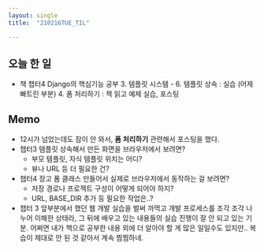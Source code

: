 ```yaml
---
layout: single
title:  "210216TUE_TIL"

---
```


## 오늘 한 일

* 책 챕터4 Django의 핵심기능 공부
  3. 템플릿 시스템 - 6. 템플릿 상속 : 실습 (어제 빠트린 부분)
  4. 폼 처리하기 : 책 읽고 예제 실습, 포스팅

## Memo

* 12시가 넘었는데도 잠이 안 와서, **폼 처리하기** 관련해서 포스팅을 했다.
* 챕터3 템플릿 상속해서 만든 화면을 브라우저에서 보려면?
  - 부모 템플릿, 자식 템플릿 위치는 어디?
  - 뷰나 URL 등 더 필요한 건?
* 챕터4 장고 폼 클래스 만들어서 실제로 브라우저에서 동작하는 걸 보려면?
  - 저장 경로나 프로젝트 구성이 어떻게 되어야 하지?
  - URL, BASE_DIR 추가 등 필요한 작업은..?
* 챕터 3 앞부분에서 했던 웹 개발 실습을 벌써 까먹고 개발 프로세스를 조각 조각 나누어 이해한 상태라, 그 뒤에 배우고 있는 내용들의 실습 진행이 잘 안 되고 있는 기분. 어쩌면 내가 책으로 공부한 내용 외에 더 알아야 할 게 많은 일일수도 있지만.. 복습이 제대로 안 된 것 같아서 계속 찜찜하네.
